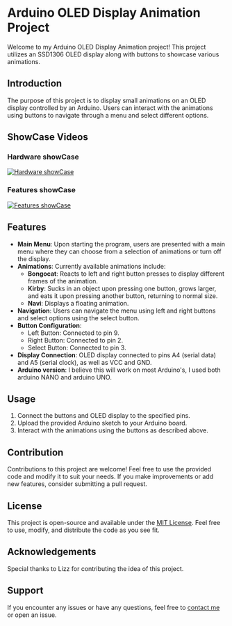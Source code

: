 # Arduino OLED Display Animation Project

Welcome to my Arduino OLED Display Animation project! This project utilizes an SSD1306 OLED display along with buttons to showcase various animations.

## Introduction

The purpose of this project is to display small animations on an OLED display controlled by an Arduino. Users can interact with the animations using buttons to navigate through a menu and select different options.

## ShowCase Videos
### Hardware showCase   
[![Hardware showCase](https://img.youtube.com/vi/mcY3DI6WkEM/0.jpg)](https://youtu.be/mcY3DI6WkEM)
### Features showCase  
[![Features showCase](https://img.youtube.com/vi/frrQctzdX90/0.jpg)](https://youtu.be/frrQctzdX90)

## Features

- **Main Menu**: Upon starting the program, users are presented with a main menu where they can choose from a selection of animations or turn off the display.
- **Animations**: Currently available animations include:
  - **Bongocat**: Reacts to left and right button presses to display different frames of the animation.
  - **Kirby**: Sucks in an object upon pressing one button, grows larger, and eats it upon pressing another button, returning to normal size.
  - **Navi**: Displays a floating animation.
- **Navigation**: Users can navigate the menu using left and right buttons and select options using the select button.
- **Button Configuration**:
  - Left Button: Connected to pin 9.
  - Right Button: Connected to pin 2.
  - Select Button: Connected to pin 3.
- **Display Connection**: OLED display connected to pins A4 (serial data) and A5 (serial clock), as well as VCC and GND.
- **Arduino version**: I believe this will work on most Arduino's, I used both arduino NANO and arduino UNO.

## Usage

1. Connect the buttons and OLED display to the specified pins.
2. Upload the provided Arduino sketch to your Arduino board.
3. Interact with the animations using the buttons as described above.

## Contribution

Contributions to this project are welcome! Feel free to use the provided code and modify it to suit your needs. If you make improvements or add new features, consider submitting a pull request.

## License

This project is open-source and available under the [MIT License](LICENSE). Feel free to use, modify, and distribute the code as you see fit.

## Acknowledgements

Special thanks to Lizz for contributing the idea of this project.

## Support

If you encounter any issues or have any questions, feel free to [contact me](mailto:jeffrey.cornillie@hotmail.com) or open an issue.

